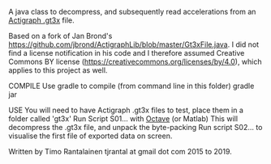 A java class to decompress, and subsequently read accelerations from an [Actigraph .gt3x](https://github.com/actigraph/GT3X-File-Format) file.

Based on a fork of Jan Brond's https://github.com/jbrond/ActigraphLib/blob/master/Gt3xFile.java. I did not find a license notification in his code and I therefore assumed Creative Commons BY license (https://creativecommons.org/licenses/by/4.0), which applies to this project as well.

COMPILE
Use gradle to compile (from command line in this folder)
	gradle jar

USE
You will need to have Actigraph .gt3x files to test, place them in a folder called 'gt3x'
Run Script S01... with [Octave](https://www.gnu.org/software/octave/) (or Matlab)
	This will decompress the .gt3x file, and unpack the byte-packing
Run script S02... to visualise the first file of exported data on screen.

Written by Timo Rantalainen tjrantal at gmail dot com 2015 to 2019. 